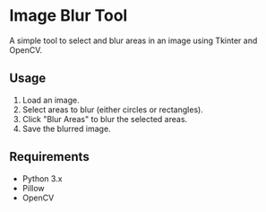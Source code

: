 # Image Blur Tool

A simple tool to select and blur areas in an image using Tkinter and OpenCV.

## Usage

1. Load an image.
2. Select areas to blur (either circles or rectangles).
3. Click "Blur Areas" to blur the selected areas.
4. Save the blurred image.

## Requirements

- Python 3.x
- Pillow
- OpenCV
